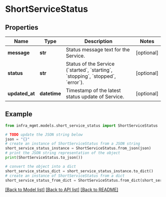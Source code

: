 # ShortServiceStatus


## Properties

Name | Type | Description | Notes
------------ | ------------- | ------------- | -------------
**message** | **str** | Status message text for the Service. | [optional] 
**status** | **str** | Status of the Service (&#x60;started&#x60;, &#x60;starting&#x60;, &#x60;stopping&#x60;, &#x60;stopped&#x60;, &#x60;error&#x60;). | [optional] 
**updated_at** | **datetime** | Timestamp of the latest status update of Service. | [optional] 

## Example

```python
from infra_mgmt.models.short_service_status import ShortServiceStatus

# TODO update the JSON string below
json = "{}"
# create an instance of ShortServiceStatus from a JSON string
short_service_status_instance = ShortServiceStatus.from_json(json)
# print the JSON string representation of the object
print(ShortServiceStatus.to_json())

# convert the object into a dict
short_service_status_dict = short_service_status_instance.to_dict()
# create an instance of ShortServiceStatus from a dict
short_service_status_from_dict = ShortServiceStatus.from_dict(short_service_status_dict)
```
[[Back to Model list]](../README.md#documentation-for-models) [[Back to API list]](../README.md#documentation-for-api-endpoints) [[Back to README]](../README.md)


